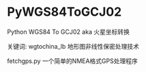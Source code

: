 PyWGS84ToGCJ02
==============

Python WGS84 To GCJ02 aka 火星坐标转换 

关键词: wgtochina\_lb 地形图非线性保密处理技术


fetchgps.py 一个简单的NMEA格式GPS处理程序
